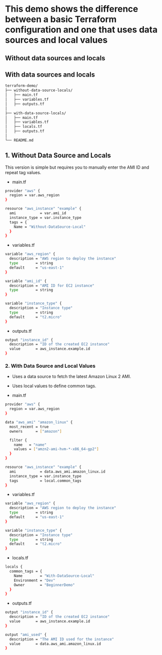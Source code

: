# This demo shows the difference between a basic Terraform configuration and one that uses data sources and local values

## Without data sources and locals

## With data sources and locals

```bash
terraform-demo/
├── without-data-source-locals/
│   ├── main.tf
│   ├── variables.tf
│   ├── outputs.tf
│
├── with-data-source-locals/
│   ├── main.tf
│   ├── variables.tf
│   ├── locals.tf
│   ├── outputs.tf
│
└── README.md
```

##  1. Without Data Source and Locals

This version is simple but requires you to manually enter the AMI ID and repeat tag values.

- main.tf

```bash
provider "aws" {
  region = var.aws_region
}

resource "aws_instance" "example" {
  ami           = var.ami_id
  instance_type = var.instance_type
  tags = {
    Name = "Without-DataSource-Local"
  }
}
```
- variables.tf

```bash
variable "aws_region" {
  description = "AWS region to deploy the instance"
  type        = string
  default     = "us-east-1"
}

variable "ami_id" {
  description = "AMI ID for EC2 instance"
  type        = string
}

variable "instance_type" {
  description = "Instance type"
  type        = string
  default     = "t2.micro"
}
```

-  outputs.tf

```bash
output "instance_id" {
  description = "ID of the created EC2 instance"
  value       = aws_instance.example.id
}
```

###  2. With Data Source and Local Values


- Uses a data source to fetch the latest Amazon Linux 2 AMI.

- Uses local values to define common tags.

- main.tf

```bash
provider "aws" {
  region = var.aws_region
}

data "aws_ami" "amazon_linux" {
  most_recent = true
  owners      = ["amazon"]

  filter {
    name   = "name"
    values = ["amzn2-ami-hvm-*-x86_64-gp2"]
  }
}

resource "aws_instance" "example" {
  ami           = data.aws_ami.amazon_linux.id
  instance_type = var.instance_type
  tags          = local.common_tags
}
```
- variables.tf

```bash
variable "aws_region" {
  description = "AWS region to deploy the instance"
  type        = string
  default     = "us-east-1"
}

variable "instance_type" {
  description = "Instance type"
  type        = string
  default     = "t2.micro"
}
```
- locals.tf

```bash
locals {
  common_tags = {
    Name        = "With-DataSource-Local"
    Environment = "Dev"
    Owner       = "BeginnerDemo"
  }
}
```
- outputs.tf

```bash
output "instance_id" {
  description = "ID of the created EC2 instance"
  value       = aws_instance.example.id
}

output "ami_used" {
  description = "The AMI ID used for the instance"
  value       = data.aws_ami.amazon_linux.id
}
```
